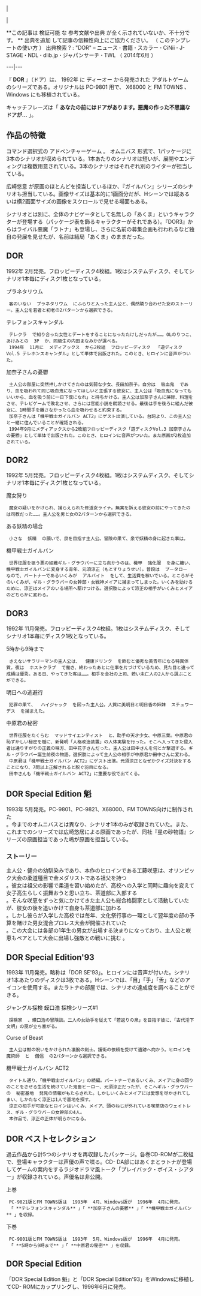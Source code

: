 |

|

**この記事は 検証可能  な  参考文献や出典  が全く示されていないか、不十分です。 ** 出典を追加  して記事の信頼性向上にご協力ください。  （
このテンプレートの使い方  ）  出典検索  ?  :  "DOR"  –  ニュース  **·** 書籍  **·** スカラー  **·** CiNii
**·** J-STAGE  **·** NDL  **·** dlib.jp  **·** ジャパンサーチ  **·** TWL  （  2014年6月
）  
  
---|---  
  
『 **DOR** 』（ドア）は、  1992年  に  ディーオー  から発売された  アダルトゲーム  のシリーズである。オリジナルは  PC-9801
用で、  X68000  と  FM TOWNS  、  Windows  にも移植されている。

キャッチフレーズは「 **あなたの前にはドアがあります。悪魔の作った不思議なドアが…** 」。

##  作品の特徴  

コマンド選択式の  アドベンチャーゲーム  。  オムニバス
形式で、1パッケージに3本のシナリオが収められている。1本あたりのシナリオは短いが、展開やエンディングは複数用意されている。3本のシナリオはそれぞれ別のライターが担当している。

広崎悠意
が原画のほとんどを担当しているほか、『ガイルバン』シリーズのシナリオも担当している。画像サイズは基本的に1画面分だが、Hシーンでは縦あるいは横2画面サイズの画像をスクロールで見せる場面もある。

シナリオとは別に、全体のナビゲータとして名無しの「あくま」というキャラクターが登場する（パッケージ表を飾るキャラクターがそれである）。『DOR3』からはライバル悪魔「ラトナ」も登場し、さらに名前の募集企画も行われるなど独自の発展を見せたが、名前は結局「あくま」のままだった。

##  DOR  

1992年  2月発売。フロッピーディスク4枚組。1枚はシステムディスク、そしてシナリオ1本毎にディスク1枚となっている。

プラネタリウム

     客のいない  プラネタリウム  にふらりと入った主人公と、偶然隣り合わせた女のストーリー。主人公を若者と初老の2パターンから選択できる。 
テレフォンスキャンダル

     テレクラ  で知り合った女性とデートをすることになったたけしだったが……。OLのりつこ、あけみとの  3P  か、同級生の内田まなみかが選べる。 
     1994年  11月に  メディアックス  から2枚組  フロッピーディスク  「遊ディスクVol.5 テレホンスキャンダル」として単体で出版された。このとき、ヒロインに音声がついた。 
加奈子さんの憂鬱

     主人公の部屋に突然押しかけてきたのは気弱な少女、長田加奈子。自分は  吸血鬼  であり、血を吸われて同じ吸血鬼になってほしいと主張する彼女に、主人公は「吸血鬼になってもいいから、血を吸う前に一日下僕になれ」と持ちかける。主人公は加奈子さんに掃除、料理をさせ、テレビゲームで敗北させ、さらには官能小説を朗読させる。最後は手を後ろに組んだ彼女に、1時間手を離さなかったら血を吸わせると約束する。 
     加奈子さんは「機甲戦士ガイルバン ACT2」にゲスト出演している。台詞より、この主人公と一緒に住んでいることが確認される。 
     1994年9月にメディアックスから2枚組フロッピーディスク「遊ディスクVol.3 加奈子さんの憂鬱」として単体で出版された。このとき、ヒロインに音声がついた。また原画が2枚追加されている。 

##  DOR2  

1992年  5月発売。フロッピーディスク4枚組。1枚はシステムディスク、そしてシナリオ1本毎にディスク1枚となっている。

魔女狩り

     魔女の疑いをかけられ、捕らえられた修道女ライナ。無実を訴える彼女の前にやってきたのは司教だった……。主人公を男と女の2パターンから選択できる。 
ある妖精の場合

     小さな  妖精  の願いで、泉を目指す主人公。冒険の果て、泉で妖精の身に起きた事は。 
機甲戦士ガイルバン

     世界征服を狙う悪の組織ギル・グラウバーに立ち向かうのは、機甲  強化服  を身に纏い、機甲戦士ガイルバンに変身する青年、元須涼正（もとすりょうせい）。普段は  プータロー  なので、パートナーであるいくみが  アルバイト  をして、生活費を稼いでいる。ところがそのいくみが、ギル・グラウバーの女幹部・女戦神メイアに捕まってしまった。いくみを助けるために、涼正はメイアのいる場所へ駆けつける。選択肢によって涼正の相手がいくみとメイアのどちらかに変わる。 

##  DOR3  

1992年  11月発売。フロッピーディスク4枚組。1枚はシステムディスク、そしてシナリオ1本毎にディスク1枚となっている。

5時から9時まで

     さえないサラリーマンの主人公は、  健康ドリンク  を飲むと優秀な美青年になる特異体質。夜は  ホストクラブ  で働き、終わったあとに仕事を片づけているため、見た目と違って成績は優秀。ある日、やってきた客は……。相手を会社の上司、若い未亡人の2人から選ぶことができる。 
明日への逃避行

     犯罪の果て、  ハイジャック  を図った主人公。人質に美明日と明日香の姉妹  スチュワーデス  を捕まえた。 
中原君の秘密

     世界征服をたくらむ  マッドサイエンティスト  と、助手の天才少女、中原三葉。中原君の恥ずかしい秘密を楯に、新発明「人格改造装置」の人体実験を行った。そこへ入ってきた侵入者は通りすがりの正義の味方、田中花子さんだった。主人公は田中さんを何とか撃退する。ギル・グラウバー誕生前夜の物語。選択肢によって主人公の相手が中原君か田中さんに変わる。 
     中原君は「機甲戦士ガイルバン ACT2」にゲスト出演。元須涼正となぜかクイズ対決をすることになり、7問以上正解されると脱ぐ羽目になる。 
     田中さんも「機甲戦士ガイルバン ACT2」に重要な役で出てくる。 

##  DOR Special Edition 魁  

1993年  5月発売。PC-9801、PC-9821、X68000、FM TOWNS向けに制作された  
。今までのオムニバスとは異なり、シナリオ1本のみが収録されていた。また、これまでのシリーズでは広崎悠居による原画であったが、同社『星の砂物語』シリーズの原画担当であった嶋が原画を担当している。

###  ストーリー  

主人公・健介の幼馴染みであり、本作のヒロインである工藤咲恵は、オリンピック大会の柔道種目で金メダリストである祖父を持つ  
。彼女は祖父の影響で柔道を習い始めたが、高校への入学と同時に趣向を変えて女子高生らしく振舞おうと思い立ち、茶道部に入部する  
。そんな咲恵をずっと気にかけてきた主人公も総合格闘家として活動していたが、彼女の後を追いかけて自身も茶道部に加わる  
。しかし彼らが入学した高校では毎年、文化祭行事の一環として翌年度の部の予算を賭けた男女混合プロレス大会が開催されていた  
。この大会には各部の1年生の男女が出場する決まりになっており、主人公と咲恵もペアとして大会に出場し強敵との戦いに挑む    。

##  DOR Special Edition'93  

1993年  11月発売。略称は「DOR
SE'93」。ヒロインには音声が付いた。シナリオ1本あたりのディスクは3枚である。Hシーンでは、「目」「手」「舌」などのアイコンを使用する。またラトナの部屋では、シナリオの達成度を調べることができる。

ジャングル探検 蟆口浩 探検シリーズ#1

     探検家  、蟆口浩の冒険談。二人の女助手を従えて「若返りの泉」を目指す彼に、「古代淫下文明」の罠が立ち塞がる。 
Curse of Beast

     主人公は獣の呪いをかけられた凄腕の剣士。護衛の依頼を受けて遺跡へ向かう。ヒロインを  魔術師  と  僧侶  の2パターンから選択できる。 
機甲戦士ガイルバン ACT2

     タイトル通り、「機甲戦士ガイルバン」の続編。パートナーであるいくみ、メイアに身の回りのことをさせる生活を続けていた鬼畜ヒーロー、元須涼正だったが、そこへギル・グラウバーの  秘密基地  発見の情報がもたらされた。しかしいくみとメイアには愛想を尽かされてしまい、しかたなく涼正は1人で基地を探す。 
     涼正の相手が可能なヒロインはいくみ、メイア、頭のねじが外れている喫茶店のウェイトレス、ギル・グラウバーの女幹部の4人。 
     本作品で、涼正の正体が明らかになる。 

##  DOR ベストセレクション  

過去作品から計5つのシナリオを再収録したパッケージ。各巻CD-ROMが二枚組で、登場キャラクターは声優の声で喋る。CD-
DA部にはあくまとラトナが登場してゲームの案内をするラジオドラマ風トーク「プレイバック・ボイス・シアター」が収録されている。声優名は非公開。

上巻

     PC-9821版とFM TOWNS版は  1993年  4月、Windows版が  1996年  4月に発売。 
     「 **テレフォンスキャンダル** 」「 **加奈子さんの憂鬱** 」「 **機甲戦士ガイルバン** 」を収録。 
下巻

     PC-9801版とFM TOWNS版は  1993年  5月、Windows版が  1996年  4月に発売。 
     「 **5時から9時まで** 」「 **中原君の秘密** 」を収録。 

##  DOR Special Edition  

「DOR Special Edition 魁」と「DOR Special Edition'93」をWindowsに移植してCD-
ROMにカップリングし、1996年6月に発売。

